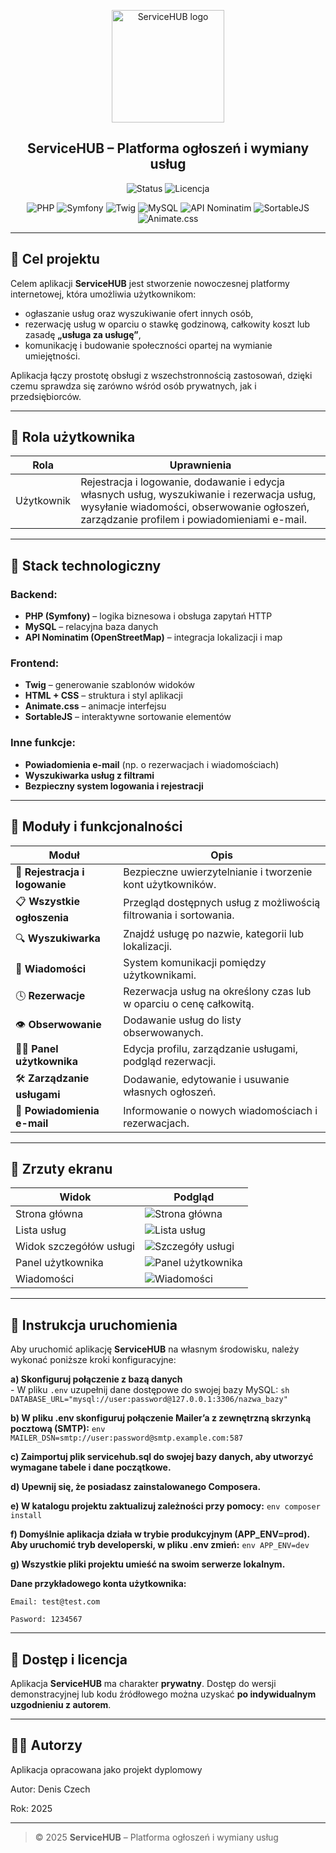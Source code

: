 <p align="center">
  <img src="./img/logo.png" alt="ServiceHUB logo" width="180"/>
</p>

<h2 align="center"><strong>ServiceHUB – Platforma ogłoszeń i wymiany usług</strong></h2>

<div align="center">
    <p><img alt="Status" src="https://img.shields.io/badge/status-stabilna%20wersja-brightgreen">
    <img alt="Licencja" src="https://img.shields.io/badge/licencja-prywatna-lightgrey"></p>
    <p>
      <img alt="PHP" src="https://img.shields.io/badge/PHP-777BB4?logo=php&logoColor=white">
      <img alt="Symfony" src="https://img.shields.io/badge/Symfony-000000?logo=symfony&logoColor=white">
      <img alt="Twig" src="https://img.shields.io/badge/Twig-68A063?logo=twig&logoColor=white">
      <img alt="MySQL" src="https://img.shields.io/badge/MySQL-4479A1?logo=mysql&logoColor=white">
      <img alt="API Nominatim" src="https://img.shields.io/badge/Nominatim_API-0A66C2?logo=openstreetmap&logoColor=white">
      <img alt="SortableJS" src="https://img.shields.io/badge/SortableJS-FFCA28?logo=javascript&logoColor=black">
      <img alt="Animate.css" src="https://img.shields.io/badge/Animate.css-FF69B4?logo=css3&logoColor=white">
    </p>
</div>

---

## 🎯 Cel projektu

Celem aplikacji **ServiceHUB** jest stworzenie nowoczesnej platformy internetowej, która umożliwia użytkownikom:
- ogłaszanie usług oraz wyszukiwanie ofert innych osób,
- rezerwację usług w oparciu o stawkę godzinową, całkowity koszt lub zasadę **„usługa za usługę”**,
- komunikację i budowanie społeczności opartej na wymianie umiejętności.

Aplikacja łączy prostotę obsługi z wszechstronnością zastosowań, dzięki czemu sprawdza się zarówno wśród osób prywatnych, jak i przedsiębiorców.

---

## 👤 Rola użytkownika

| Rola  | Uprawnienia |
|-------|--------------|
| Użytkownik | Rejestracja i logowanie, dodawanie i edycja własnych usług, wyszukiwanie i rezerwacja usług, wysyłanie wiadomości, obserwowanie ogłoszeń, zarządzanie profilem i powiadomieniami e-mail. |

---

## 🧱 Stack technologiczny

### Backend:
- **PHP (Symfony)** – logika biznesowa i obsługa zapytań HTTP  
- **MySQL** – relacyjna baza danych  
- **API Nominatim (OpenStreetMap)** – integracja lokalizacji i map

### Frontend:
- **Twig** – generowanie szablonów widoków  
- **HTML + CSS** – struktura i styl aplikacji  
- **Animate.css** – animacje interfejsu  
- **SortableJS** – interaktywne sortowanie elementów  

### Inne funkcje:
- **Powiadomienia e-mail** (np. o rezerwacjach i wiadomościach)  
- **Wyszukiwarka usług z filtrami**  
- **Bezpieczny system logowania i rejestracji**

---

## 🧩 Moduły i funkcjonalności

| Moduł | Opis |
|-------|------|
| 📝 **Rejestracja i logowanie** | Bezpieczne uwierzytelnianie i tworzenie kont użytkowników. |
| 📋 **Wszystkie ogłoszenia** | Przegląd dostępnych usług z możliwością filtrowania i sortowania. |
| 🔍 **Wyszukiwarka** | Znajdź usługę po nazwie, kategorii lub lokalizacji. |
| 💬 **Wiadomości** | System komunikacji pomiędzy użytkownikami. |
| 🕓 **Rezerwacje** | Rezerwacja usług na określony czas lub w oparciu o cenę całkowitą. |
| 👁 **Obserwowanie** | Dodawanie usług do listy obserwowanych. |
| 🧑‍💼 **Panel użytkownika** | Edycja profilu, zarządzanie usługami, podgląd rezerwacji. |
| 🛠 **Zarządzanie usługami** | Dodawanie, edytowanie i usuwanie własnych ogłoszeń. |
| 📧 **Powiadomienia e-mail** | Informowanie o nowych wiadomościach i rezerwacjach. |

---

## 📸 Zrzuty ekranu

| Widok | Podgląd |
|-------|----------|
| Strona główna | ![Strona główna](./img/screen-home.png) |
| Lista usług | ![Lista usług](./img/screen-list.png) |
| Widok szczegółów usługi | ![Szczegóły usługi](./img/screen-details.png) |
| Panel użytkownika | ![Panel użytkownika](./img/screen-profile.png) |
| Wiadomości | ![Wiadomości](./img/screen-messages.png) |

---

## 🔧 Instrukcja uruchomienia

Aby uruchomić aplikację **ServiceHUB** na własnym środowisku, należy wykonać poniższe kroki konfiguracyjne:

**a) Skonfiguruj połączenie z bazą danych**  
     - W pliku `.env` uzupełnij dane dostępowe do swojej bazy MySQL:
       ```sh
       DATABASE_URL="mysql://user:password@127.0.0.1:3306/nazwa_bazy"
       ```

**b) W pliku .env skonfiguruj połączenie Mailer’a z zewnętrzną skrzynką pocztową (SMTP):**
     ```env
     MAILER_DSN=smtp://user:password@smtp.example.com:587
     ```

**c) Zaimportuj plik servicehub.sql do swojej bazy danych, aby utworzyć wymagane tabele i dane początkowe.**

**d) Upewnij się, że posiadasz zainstalowanego Composera.**

**e) W katalogu projektu zaktualizuj zależności przy pomocy:**
     ```env
     composer install
     ```
   
**f) Domyślnie aplikacja działa w trybie produkcyjnym (APP_ENV=prod). Aby uruchomić tryb developerski, w pliku .env zmień:**
     ```env
     APP_ENV=dev
     ```
   
**g) Wszystkie pliki projektu umieść na swoim serwerze lokalnym.**

**Dane przykładowego konta użytkownika:**
   ```env
   Email: test@test.com
   ```
   ```env
   Pasword: 1234567
   ```

---

## 🔐 Dostęp i licencja

Aplikacja **ServiceHUB** ma charakter **prywatny**. Dostęp do wersji demonstracyjnej lub kodu źródłowego można uzyskać **po indywidualnym uzgodnieniu z autorem**.

---

## 👨‍💻 Autorzy

Aplikacja opracowana jako projekt dyplomowy

Autor: Denis Czech

Rok: 2025

---

> © 2025 **ServiceHUB** – Platforma ogłoszeń i wymiany usług


